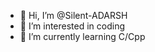 - 👋 Hi, I’m @Silent-ADARSH
- 👀 I’m interested in coding
- 🌱 I’m currently learning C/Cpp 



<!---
Silent-ADARSH/Silent-ADARSH is a ✨ special ✨ repository because its `README.md` (this file) appears on your GitHub profile.
You can click the Preview link to take a look at your changes.
--->
